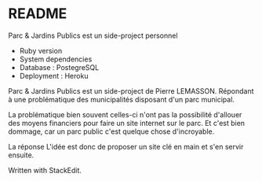 # README
Parc & Jardins Publics est un side-project personnel

* Ruby version
* System dependencies
* Database : PostegreSQL
* Deployment : Heroku


Parc & Jardins Publics est un side-project de Pierre LEMASSON. Répondant à une problématique des municipalités disposant d'un parc municipal.

La problématique
bien souvent celles-ci n'ont pas la possibilité d'allouer des moyens financiers pour faire un site internet sur le parc. Et c'est bien dommage, car un parc public c'est quelque chose d'incroyable.

La réponse
L'idée est donc de proposer un site clé en main et s'en servir ensuite.

Written with StackEdit.